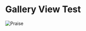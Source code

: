 

# Gallery View Test

![Praise](https://previews.dropbox.com/p/thumb/AA0Pu8syTuWDJzPeffBGDTzJjWeVfQ3kneL_8EnMwwwSPXTo7C0Ty_bpIXn19e_oogGbphwXTCrFA_xxNlEaK3peZ4F6diALAsvD9UTxZqEdahXp2AxCpXkKU_1rj9nZit8EHrK3OjEo8Hq7fZFT3E8JpDYWTMcVLLfmbqXNtz_opY7CrvB6y7HeEk-diXAojx4A_U-SoJ6qB3w6nc_ISrZ9TC98pO9Nr71WAF5pAU8QfQmjb1XP9BaYJXmRCuETqEfM93rFVJNXgS0yLm959fIpWPlNpMO6_nj31y3tnfYEYPhDHuUhmD4rQJkmU4zR6rUmVOzlTDOqrLN3yd6ad5nT91L27IEMqLrVPVb7s45kDuqAabjAtlYDtrBVK2owuzLTb0EcoUqrpQhoyQ93YhQzj9Kqdc7Qk-ncL3bO0Zx0tA/p.jpeg?fv_content=true&size_mode=5)
